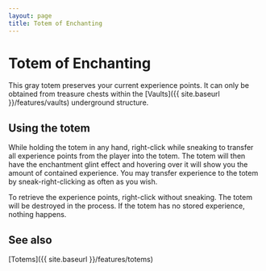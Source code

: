 ```yaml
---
layout: page
title: Totem of Enchanting
---
```


# Totem of Enchanting

This gray totem preserves your current experience points.  It can only be obtained from treasure chests within the [Vaults]({{ site.baseurl }}/features/vaults) underground structure.

## Using the totem

While holding the totem in any hand, right-click while sneaking to transfer all experience points from the player into the totem.  The totem will then have the enchantment glint effect and hovering over it will show you the amount of contained experience.  You may transfer experience to the totem by sneak-right-clicking as often as you wish.

To retrieve the experience points, right-click without sneaking.  The totem will be destroyed in the process.  If the totem has no stored experience, nothing happens.

## See also

[Totems]({{ site.baseurl }}/features/totems)